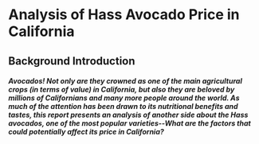 # Analysis of Hass Avocado Price in California

## Background Introduction

#####    Avocados! Not only are they crowned as one of the main agricultural crops (in terms of value) in California, but also they are beloved by millions of Californians and many more people around the world. As much of the attention has been drawn to its nutritional benefits and tastes, this report presents an analysis of another side about the Hass avocados, one of the most popular varieties--What are the factors that could potentially affect its price in California? 
